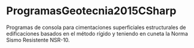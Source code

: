 # ProgramasGeotecnia2015CSharp
Programas de consola para cimentaciones superficiales estructurales de edificaciones basados en el método rígido y 
teniendo en cuneta la Norma Sismo Resistente NSR-10.
